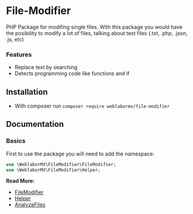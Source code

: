 File-Modifier
======

PHP Package for modifing single files. With this package you would have the posibility to modify a lot of files, talking about text files (.txt, .php, .json, .js, etc)

### Features
- Replace text by searching
- Detects programming code like functions and if

## Installation
- With composer run `composer require weblabormx/file-modifier` 

## Documentation

### Basics
First to use the package you will need to add the namespace:
```php
use \WeblaborMX\FileModifier\FileModifier;
use \WeblaborMX\FileModifier\Helper;
```
**Read More:**
- [FileModifier](FileModifier.md)
- [Helper](Helper.md)
- [AnalyzeFiles](AnalyzeFiles.md)